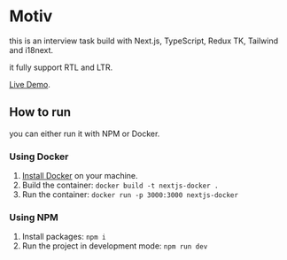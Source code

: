# Motiv

this is an interview task build with Next.js, TypeScript, Redux TK, Tailwind and i18next.

it fully support RTL and LTR.

[Live Demo](https://motiv-task.vercel.app/).

## How to run

you can either run it with NPM or Docker.

### Using Docker

1. [Install Docker](https://docs.docker.com/get-docker/) on your machine.
1. Build the container: `docker build -t nextjs-docker .`
1. Run the container: `docker run -p 3000:3000 nextjs-docker`

### Using NPM

1. Install packages: `npm i`
1. Run the project in development mode: `npm run dev`
